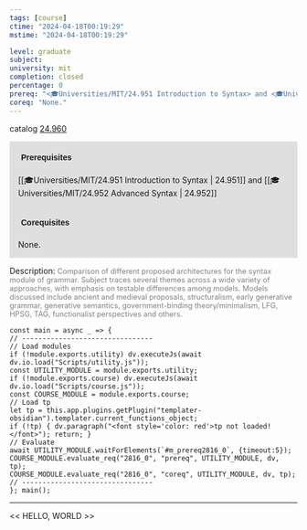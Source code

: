```yaml
---
tags: [course]
ctime: "2024-04-18T00:19:29"
mstime: "2024-04-18T00:19:29"

level: graduate
subject: 
university: mit
completion: closed
percentage: 0
prereq: "<🎓Universities/MIT/24.951 Introduction to Syntax> and <🎓Universities/MIT/24.952 Advanced Syntax>"
coreq: "None."
---
```


catalog [24.960](http://student.mit.edu/catalog/m24b.html#24.960)

<span style="display: block; padding: 15px; background-color: rgb(100, 100, 100, 0.2);"><font id="m_prereq2816_0" style="display: block; font-family: Arial, sans-serif; font-weight: bold; padding: 5px">Prerequisites</font><br><span id="prereq2816_0">[[🎓Universities/MIT/24.951 Introduction to Syntax | 24.951]] and [[🎓Universities/MIT/24.952 Advanced Syntax | 24.952]]</span></span>
<span style="display: block; padding: 15px; background-color: rgb(100, 100, 100, 0.2);"><font id="m_coreq2816_0" style="display: block; font-family: Arial, sans-serif; font-weight: bold; padding: 5px">Corequisites</font><br><span id="coreq2816_0">None.</span></span>

<font style="">Description:</font>
<font style="color: grey; font-size: 0.8rem;">Comparison of different proposed architectures for the syntax module of grammar. Subject traces several themes across a wide variety of approaches, with emphasis on testable differences among models. Models discussed include ancient and medieval proposals, structuralism, early generative grammar, generative semantics, government-binding theory/minimalism, LFG, HPSG, TAG, functionalist perspectives and others.</font>

```dataviewjs
const main = async _ => {
// --------------------------------
// Load modules
if (!module.exports.utility) dv.executeJs(await dv.io.load("Scripts/utility.js"));
const UTILITY_MODULE = module.exports.utility;
if (!module.exports.course) dv.executeJs(await dv.io.load("Scripts/course.js"));
const COURSE_MODULE = module.exports.course;
// Load tp
let tp = this.app.plugins.getPlugin("templater-obsidian").templater.current_functions_object;
if (!tp) { dv.paragraph("<font style='color: red'>tp not loaded!</font>"); return; }
// Evaluate
await UTILITY_MODULE.waitForElements(`#m_prereq2816_0`, {timeout:5});
COURSE_MODULE.evaluate_req("2816_0", "prereq", UTILITY_MODULE, dv, tp);
COURSE_MODULE.evaluate_req("2816_0", "coreq", UTILITY_MODULE, dv, tp);
// --------------------------------
}; main();
```

---

<< HELLO, WORLD >>
